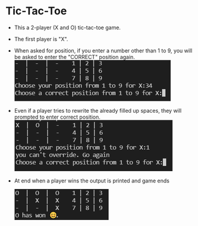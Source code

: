 
# Tic-Tac-Toe

- This a 2-player (X and O) tic-tac-toe game. 
- The first player is "X".
- When asked for position, if you enter a number other than 1 to 9, you will be asked to enter the "CORRECT" position again.
    ![Screenshot](https://github.com/vishnusai2183/Tic-Tac-Toe/blob/main/screenshots/other_number.png)
- Even if a player tries to rewrite the already filled up spaces, they will prompted to enter correct position.   
    ![Screenshot](https://github.com/vishnusai2183/Tic-Tac-Toe/blob/main/screenshots/override.png)
- At end when a player wins the output is printed and game ends

    ![screenshot](https://github.com/vishnusai2183/Tic-Tac-Toe/blob/main/screenshots/result.png)
